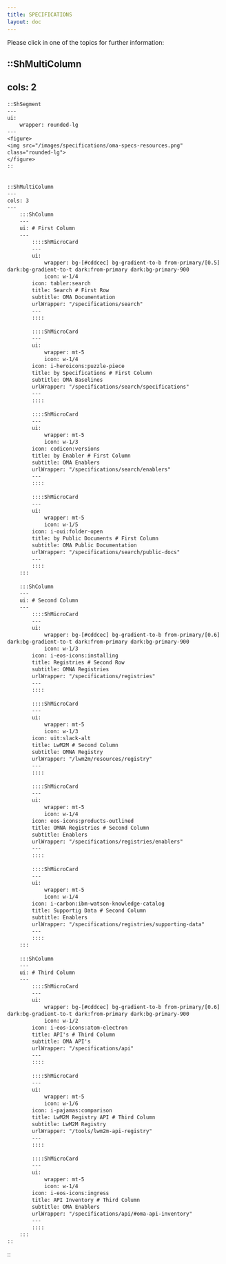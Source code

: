 ```yaml
---
title: SPECIFICATIONS
layout: doc
---
```

Please click in one of the topics for further information:

::ShMultiColumn
---
cols: 2 
---
    ::ShSegment
    ---
    ui:
        wrapper: rounded-lg
    ---
    <figure>
    <img src="/images/specifications/oma-specs-resources.png" class="rounded-lg">
    </figure>
    ::
    
    
    ::ShMultiColumn
    ---
    cols: 3 
    ---
        :::ShColumn 
        --- 
        ui: # First Column
        ---
            ::::ShMicroCard
            ---
            ui:
                wrapper: bg-[#cddcec] bg-gradient-to-b from-primary/[0.5] dark:bg-gradient-to-t dark:from-primary dark:bg-primary-900
                icon: w-1/4
            icon: tabler:search
            title: Search # First Row
            subtitle: OMA Documentation
            urlWrapper: "/specifications/search"
            ---
            ::::

            ::::ShMicroCard
            ---
            ui:
                wrapper: mt-5
                icon: w-1/4
            icon: i-heroicons:puzzle-piece
            title: by Specifications # First Column
            subtitle: OMA Baselines
            urlWrapper: "/specifications/search/specifications"
            ---
            ::::

            ::::ShMicroCard
            ---
            ui:
                wrapper: mt-5
                icon: w-1/3
            icon: codicon:versions
            title: by Enabler # First Column
            subtitle: OMA Enablers
            urlWrapper: "/specifications/search/enablers"
            ---
            ::::

            ::::ShMicroCard
            ---
            ui:
                wrapper: mt-5
                icon: w-1/5
            icon: i-oui:folder-open
            title: by Public Documents # First Column
            subtitle: OMA Public Documentation
            urlWrapper: "/specifications/search/public-docs"
            ---
            ::::
        :::

        :::ShColumn 
        --- 
        ui: # Second Column
        ---
            ::::ShMicroCard
            ---
            ui:
                wrapper: bg-[#cddcec] bg-gradient-to-b from-primary/[0.6] dark:bg-gradient-to-t dark:from-primary dark:bg-primary-900
                icon: w-1/3
            icon: i-eos-icons:installing
            title: Registries # Second Row
            subtitle: OMNA Registries
            urlWrapper: "/specifications/registries"
            ---
            ::::

            ::::ShMicroCard
            ---
            ui:
                wrapper: mt-5
                icon: w-1/3
            icon: uit:slack-alt
            title: LwM2M # Second Column
            subtitle: OMNA Registry
            urlWrapper: "/lwm2m/resources/registry"
            ---
            ::::

            ::::ShMicroCard
            ---
            ui:
                wrapper: mt-5
                icon: w-1/4
            icon: eos-icons:products-outlined
            title: OMNA Registries # Second Column
            subtitle: Enablers
            urlWrapper: "/specifications/registries/enablers"
            ---
            ::::

            ::::ShMicroCard
            ---
            ui:
                wrapper: mt-5
                icon: w-1/4
            icon: i-carbon:ibm-watson-knowledge-catalog
            title: Supportig Data # Second Column
            subtitle: Enablers
            urlWrapper: "/specifications/registries/supporting-data"
            ---
            ::::            
        :::

        :::ShColumn 
        --- 
        ui: # Third Column
        ---
            ::::ShMicroCard
            ---
            ui:
                wrapper: bg-[#cddcec] bg-gradient-to-b from-primary/[0.6] dark:bg-gradient-to-t dark:from-primary dark:bg-primary-900
                icon: w-1/2
            icon: i-eos-icons:atom-electron
            title: API's # Third Column
            subtitle: OMA API's
            urlWrapper: "/specifications/api"
            ---
            ::::

            ::::ShMicroCard
            ---
            ui:
                wrapper: mt-5
                icon: w-1/6
            icon: i-pajamas:comparison
            title: LwM2M Registry API # Third Column
            subtitle: LwM2M Registry
            urlWrapper: "/tools/lwm2m-api-registry"
            ---
            ::::

            ::::ShMicroCard
            ---
            ui:
                wrapper: mt-5
                icon: w-1/4
            icon: i-eos-icons:ingress
            title: API Inventory # Third Column
            subtitle: OMA Enablers
            urlWrapper: "/specifications/api/#oma-api-inventory"
            ---
            ::::      
        :::      
    ::
    
::

